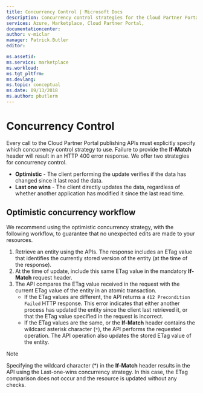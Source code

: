 ```yaml
---
title: Concurrency Control | Microsoft Docs
description: Concurrency control strategies for the Cloud Partner Portal publishing APIs.
services: Azure, Marketplace, Cloud Partner Portal, 
documentationcenter:
author: v-miclar
manager: Patrick.Butler  
editor:

ms.assetid: 
ms.service: marketplace
ms.workload: 
ms.tgt_pltfrm: 
ms.devlang: 
ms.topic: conceptual
ms.date: 09/13/2018
ms.author: pbutlerm
---
```



Concurrency Control
===================

Every call to the Cloud Partner Portal publishing APIs must explicitly
specify which concurrency control strategy to use. Failure to provide
the **If-Match** header will result in an HTTP 400 error response. We
offer two strategies for concurrency control.

-   **Optimistic** - The client performing the update verifies if the
    data has changed since it last read the data.
-   **Last one wins** - The client directly updates the data,
    regardless of whether another application has modified it since the
    last read time.

Optimistic concurrency workflow
-------------------------------

We recommend using the optimistic concurrency strategy, with the
following workflow, to guarantee that no unexpected edits are made to your
resources.

1.  Retrieve an entity using the APIs. The response includes an ETag
    value that identifies the currently stored version of the entity (at
    the time of the response).
2.  At the time of update, include this same ETag value in the mandatory
    **If-Match** request header.
3.  The API compares the ETag value received in the request with the
    current ETag value of the entity in an atomic transaction.
    *   If the ETag values are different, the API returns a `412 Precondition Failed` HTTP 
    response. This error indicates that either another
    process has updated the entity since the client last retrieved it,
    or that the ETag value specified in the request is incorrect.
    *  If the ETag values are the same, or the **If-Match** header contains
    the wildcard asterisk character (`*`), the API performs the requested
    operation. The API operation also updates the stored ETag value of the entity.


> [!NOTE]
> Specifying the wildcard character (*) in the **If-Match** header results in the API using the Last-one-wins concurrency strategy. In this case, the ETag comparison does not occur and the resource is updated without any checks. 

